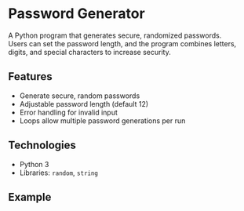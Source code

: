 # Password Generator 

A Python program that generates secure, randomized passwords.  
Users can set the password length, and the program combines letters, digits, and special characters to increase security.

## Features
- Generate secure, random passwords
- Adjustable password length (default 12)
- Error handling for invalid input
- Loops allow multiple password generations per run

## Technologies
- Python 3
- Libraries: `random`, `string`

## Example

